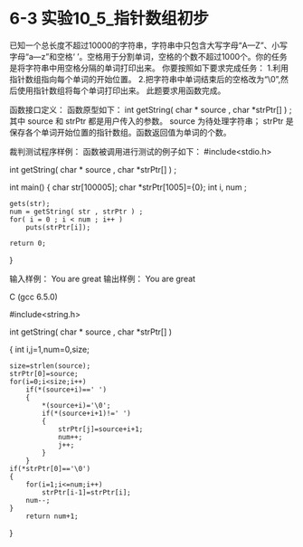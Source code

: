 # 6-3 实验10_5_指针数组初步
已知一个总长度不超过10000的字符串，字符串中只包含大写字母“A—Z”、小写字母“a—z”和空格‘ ’。空格用于分割单词，空格的个数不超过1000个。你的任务是将字符串中用空格分隔的单词打印出来。 你要按照如下要求完成任务： 1.利用指针数组指向每个单词的开始位置。 2.把字符串中单词结束后的空格改为“\0”,然后使用指针数组将每个单词打印出来。 此题要求用函数完成。

函数接口定义：
函数原型如下：
int getString( char * source , char *strPtr[] ) ;
其中 source 和 strPtr 都是用户传入的参数。 source 为待处理字符串； strPtr 是保存各个单词开始位置的指针数组。函数返回值为单词的个数。

裁判测试程序样例：
函数被调用进行测试的例子如下：
#include<stdio.h>

int getString( char * source , char *strPtr[] ) ;

int main()
{
    char    str[100005];
    char    *strPtr[1005]={0};
    int        i, num ;

    gets(str);
    num = getString( str , strPtr ) ;
    for( i = 0 ; i < num ; i++ )
        puts(strPtr[i]);

    return 0;    
}

输入样例：
You are great
输出样例：
You
are
great

C (gcc 6.5.0)

#include<string.h>


int getString( char * source , char *strPtr[] )

{
    int i,j=1,num=0,size;
    
    size=strlen(source);
    strPtr[0]=source;
    for(i=0;i<size;i++)
        if(*(source+i)==' ')
        {
            *(source+i)='\0';
            if(*(source+i+1)!=' ')
            {
                strPtr[j]=source+i+1;
                num++;
                j++;
            }
        }
    if(*strPtr[0]=='\0')
    {
        for(i=1;i<=num;i++)
            strPtr[i-1]=strPtr[i];
        num--;
    }
        return num+1;
}
